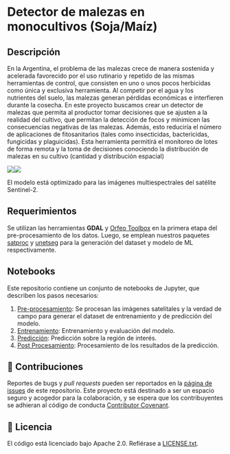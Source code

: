 # Detector de malezas en monocultivos (Soja/Maíz)

## Descripción

En la Argentina, el problema de las malezas crece de manera sostenida y acelerada favorecido por el uso rutinario y repetido de las mismas herramientas de control, que consisten en uno o unos pocos herbicidas como única y exclusiva herramienta. Al competir por el agua y los nutrientes del suelo, las malezas generan pérdidas económicas e interfieren durante la cosecha. En este proyecto buscamos crear un detector de malezas que permita al productor tomar decisiones que se ajusten a la realidad del cultivo, que permitan la detección de focos y minimicen las consecuencias negativas de las malezas. Además, esto reduciría el número de aplicaciones de fitosanitarios (tales como insecticidas, bactericidas, fungicidas y plaguicidas). Esta herramienta permitirá el monitoreo de lotes de forma remota y la toma de decisiones conociendo la distribución de malezas en su cultivo (cantidad y distribución espacial)

![](https://mundoagro.cl/wp-content/uploads/2024/01/3.jpg)![](img_readme/B.png)

El modelo está optimizado para las imágenes multiespectrales del satélite Sentinel-2. 

## Requerimientos

Se utilizan las herramientas **GDAL** y [Orfeo Toolbox](https://www.orfeo-toolbox.org/) en la primera etapa del pre-procesamiento de los datos. Luego, se emplean nuestros paquetes [satproc](https://github.com/dymaxionlabs/satproc) y [unetseg](https://github.com/dymaxionlabs/satproc) para la generación del dataset y modelo de ML respectivamente.

## Notebooks

Este repositorio contiene un conjunto de notebooks de Jupyter, que describen los pasos necesarios:

1. [Pre-procesamiento](notebooks/1_Preprocesamiento.ipynb): Se procesan las imágenes satelitales y la verdad de campo para generar el dataset de entrenamiento y de predicción del modelo.
2. [Entrenamiento](notebooks/2_Entrenamiento.ipynb): Entrenamiento y evaluación del modelo.
3. [Predicción](notebooks/3_Prediccion.ipynb): Predicción sobre la región de interés.
4. [Post Procesamiento](notebooks/4_Post-procesamiento.ipynb): Procesamiento de los resultados de la predicción.

## :handshake: Contribuciones

Reportes de bugs y *pull requests* pueden ser reportados en la [página de issues](https://github.com/dymaxionlabs/basurales) de este repositorio. Este proyecto está destinado a ser un espacio seguro y acogedor para la colaboración, y se espera que los contribuyentes se adhieran al código de conducta [Contributor
Covenant](http://contributor-covenant.org).

## :page_facing_up: Licencia

El código está licenciado bajo Apache 2.0. Refiérase a [LICENSE.txt](LICENSE.txt).
